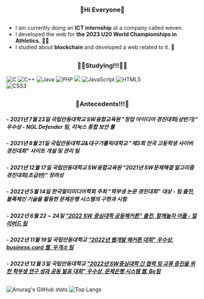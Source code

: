 ### <div align="center">👋Hi Everyone👋         </div>



<!--
**Potatoeunbi/Potatoeunbi** is a ✨ _special_ ✨ repository because its `README.md` (this file) appears on your GitHub profile.

Here are some ideas to get you started:

- 🔭 I’m currently working on ...
- 🌱 I’m currently learning ...
- 👯 I’m looking to collaborate on ...
- 🤔 I’m looking for help with ...
- 💬 Ask me about ...
- 📫 How to reach me: ...
- 😄 Pronouns: ...
- ⚡ Fun fact: ...
-->

##
* I am currently doing an **ICT internship** at a company called weven.
* I developed the web for **the 2023 U20 World Championships in Athletics.** 🏃‍♂️
* I studied about **blockchain** and developed a web related to it. 📝
##  

##

### <div align="center">👩‍💻Studying!!!👩‍💻</div>


![C](https://img.shields.io/badge/c-%2300599C.svg?style=for-the-badge&logo=c&logoColor=white)
![C++](https://img.shields.io/badge/c++-%2300599C.svg?style=for-the-badge&logo=c%2B%2B&logoColor=white)
![Java](https://img.shields.io/badge/java-%23ED8B00.svg?style=for-the-badge&logo=java&logoColor=white)
![PHP](https://img.shields.io/badge/php-%23777BB4.svg?style=for-the-badge&logo=php&logoColor=white)
 <img src="https://img.shields.io/badge/Node.js-339933?style=for-the-badge&logo=Node.js&logoColor=white"/>
![JavaScript](https://img.shields.io/badge/javascript-%23323330.svg?style=for-the-badge&logo=javascript&logoColor=%23F7DF1E)
![HTML5](https://img.shields.io/badge/html5-%23E34F26.svg?style=for-the-badge&logo=html5&logoColor=white)   
![CSS3](https://img.shields.io/badge/CSS3-%#1572B6.svg?style=for-the-badge&logo=CSS3&logoColor=white)   

##     
         
            

## 


### <div align="center">📃Antecedents!!!📃</div>
##### - 2021년 7월 23일 국립안동대학교 SW융합교육원 "창업 아이디어 경진대회(상반기)" 우수상 - NGL Defender 팀, 리눅스 종합 보안 툴
##### - 2021년 8월 21일 국립안동대학교&대구가톨릭대학교 "제3회 전국 고등학생 사이버 경진대회" 사이트 개설 및 관리 팀
##### - 2021년 12월 17일 국립안동대학교 SW융합교육원 "2021년 SW문제해결 알고리즘 경진대회(초급반)" 장려상
##### - 2022년 5월 14일 한국멀티미디어학회 주최 "학부생 논문 경진대회" 대상 - 팀 출전, 블록체인 기술을 활용한 문제은행 시스템의 구현과 시험
##### - 2022년 6월 22 ~ 24일 ["2022 SW 중심대학 공동해커톤" 출전, 함께놀자 어플 - 얼리버드 팀](https://github.com/LeeJungHwan-Dev/2022_SW_HackAthon_We_Play)
##### - 2022년 11월 19일 국립안동대학교 ["2022년 웹개발 해커톤 대회" 우수상, business.card 웹, 우개소 팀](https://github.com/Potatoeunbi/business.card)
##### - 2022년 12월 3일 국립안동대학교 ["2022년 SW중심대학 간 협력 및 교류 증진을 위한 학부생 연구 성과 공동 발표 대회" 우수상, 문제은행 시스템 웹, Be팀](https://github.com/Potatoeunbi/Dapp_Framework)
##
![Anurag's GitHub stats](https://github-readme-stats.vercel.app/api?username=Potatoeunbi&show_icons=true&theme=omni)
![Top Langs](https://github-readme-stats.vercel.app/api/top-langs/?username=Potatoeunbi&layout=compact&theme=tokyonight)
